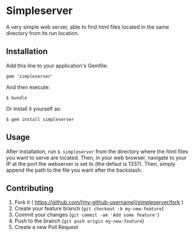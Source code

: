 # Simpleserver

A very simple web server, able to find html files located in the same directory from its run location.

## Installation

Add this line to your application's Gemfile:

    gem 'simpleserver'

And then execute:

    $ bundle

Or install it yourself as:

    $ gem install simpleserver

## Usage

After installation, run `$ simpleserver` from the directory where the html files you want to serve are located. Then, in your web browser, navigate to your IP at the port the webserver is set to (the defaut is 1337). Then, simply append the path to the file you want after the backslash.

## Contributing

1. Fork it ( https://github.com/[my-github-username]/simpleserver/fork )
2. Create your feature branch (`git checkout -b my-new-feature`)
3. Commit your changes (`git commit -am 'Add some feature'`)
4. Push to the branch (`git push origin my-new-feature`)
5. Create a new Pull Request
